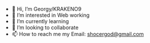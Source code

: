 - 👋 Hi, I’m Georgy/KRAKENO9
- 👀 I’m interested in Web working
- 🌱 I’m currently learning
- 💞️ I’m looking to collaborate
- 📫 How to reach me my Email: shocergod@gmail.com

